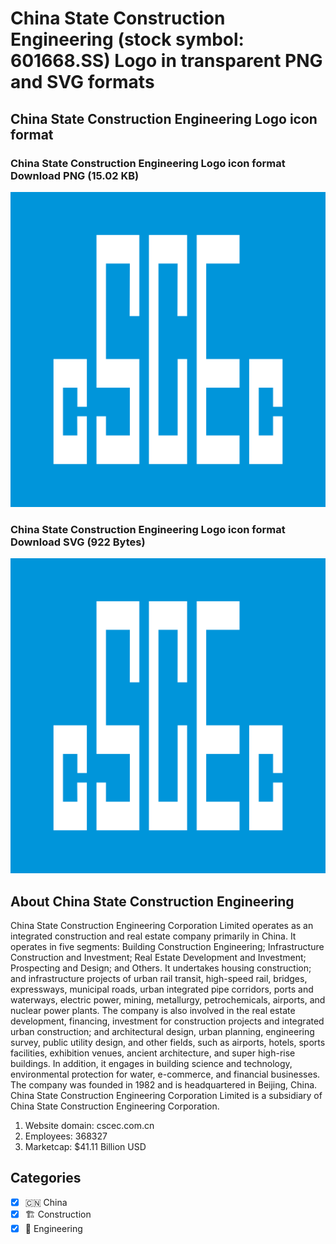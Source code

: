 # China State Construction Engineering (stock symbol: 601668.SS) Logo in transparent PNG and SVG formats

## China State Construction Engineering Logo icon format

### China State Construction Engineering Logo icon format Download PNG (15.02 KB)

![China State Construction Engineering Logo icon format Download PNG (15.02 KB)](/img/orig/601668.SS-f3186aa5.png)

### China State Construction Engineering Logo icon format Download SVG (922 Bytes)

![China State Construction Engineering Logo icon format Download SVG (922 Bytes)](/img/orig/601668.SS-95f7c6d4.svg)

## About China State Construction Engineering

China State Construction Engineering Corporation Limited operates as an integrated construction and real estate company primarily in China. It operates in five segments: Building Construction Engineering; Infrastructure Construction and Investment; Real Estate Development and Investment; Prospecting and Design; and Others. It undertakes housing construction; and infrastructure projects of urban rail transit, high-speed rail, bridges, expressways, municipal roads, urban integrated pipe corridors, ports and waterways, electric power, mining, metallurgy, petrochemicals, airports, and nuclear power plants. The company is also involved in the real estate development, financing, investment for construction projects and integrated urban construction; and architectural design, urban planning, engineering survey, public utility design, and other fields, such as airports, hotels, sports facilities, exhibition venues, ancient architecture, and super high-rise buildings. In addition, it engages in building science and technology, environmental protection for water, e-commerce, and financial businesses. The company was founded in 1982 and is headquartered in Beijing, China. China State Construction Engineering Corporation Limited is a subsidiary of China State Construction Engineering Corporation.

1. Website domain: cscec.com.cn
2. Employees: 368327
3. Marketcap: $41.11 Billion USD


## Categories
- [x] 🇨🇳 China
- [x] 🏗 Construction
- [x] 👷 Engineering
